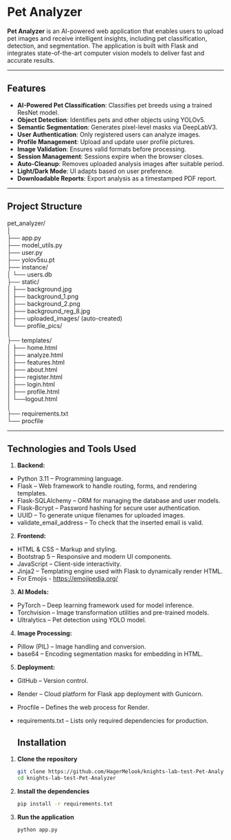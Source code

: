 # Pet Analyzer

**Pet Analyzer** is an AI-powered web application that enables users to upload pet images and receive intelligent insights, including pet classification, detection, and segmentation. The application is built with Flask and integrates state-of-the-art computer vision models to deliver fast and accurate results.

---

## Features

- **AI-Powered Pet Classification**: Classifies pet breeds using a trained ResNet model.
- **Object Detection**: Identifies pets and other objects using YOLOv5.
- **Semantic Segmentation**: Generates pixel-level masks via DeepLabV3.
- **User Authentication**: Only registered users can analyze images.
- **Profile Management**: Upload and update user profile pictures.
- **Image Validation**: Ensures valid formats before processing.
- **Session Management**: Sessions expire when the browser closes.
- **Auto-Cleanup**: Removes uploaded analysis images after suitable period.
- **Light/Dark Mode**: UI adapts based on user preference.
- **Downloadable Reports**: Export analysis as a timestamped PDF report.

---

## Project Structure
pet_analyzer/  
│  
├── app.py  
├── model_utils.py  
├── user.py  
├── yolov5su.pt  
├── instance/  
│   └── users.db  
├── static/  
│   ├── background.jpg  
│   ├── background_1.png  
│   ├── background_2.png  
│   ├── background_reg_8.jpg  
│   ├── uploaded_images/   (auto-created)  
│   └── profile_pics/  
│  
├── templates/  
│   ├── home.html  
│   ├── analyze.html  
│   ├── features.html   
│   ├── about.html  
│   ├── register.html  
│   ├── login.html  
│   ├── profile.html  
│   └──logout.html  
│  
├── requirements.txt  
└── procfile  


---


## Technologies and Tools Used
1. **Backend:**
- Python 3.11 – Programming language.
- Flask – Web framework to handle routing, forms, and rendering templates.
- Flask-SQLAlchemy – ORM for managing the database and user models.
- Flask-Bcrypt – Password hashing for secure user authentication.
- UUID – To generate unique filenames for uploaded images.
- validate_email_address – To check that the inserted email is valid.


2. **Frontend:**
- HTML & CSS – Markup and styling.
- Bootstrap 5 – Responsive and modern UI components.
- JavaScript – Client-side interactivity.
- Jinja2 – Templating engine used with Flask to dynamically render HTML.
- For Emojis - https://emojipedia.org/


3. **AI Models:**
- PyTorch – Deep learning framework used for model inference.
- Torchvision – Image transformation utilities and pre-trained models.
- Ultralytics – Pet detection using YOLO model.


4. **Image Processing:**
- Pillow (PIL) – Image handling and conversion.
- base64 – Encoding segmentation masks for embedding in HTML.


5. **Deployment:**
- GitHub – Version control.
- Render – Cloud platform for Flask app deployment with Gunicorn.
- Procfile – Defines the web process for Render.
- requirements.txt – Lists only required dependencies for production.

  ## Installation

1. **Clone the repository**
   ```bash
   git clone https://github.com/HagerMelook/knights-lab-test-Pet-Analyzer.git
   cd knights-lab-test-Pet-Analyzer

2. **Install the dependencies**
   ```bash
   pip install -r requirements.txt

3. **Run the application**
   ```bash
   python app.py
